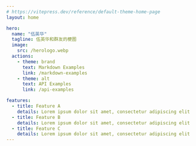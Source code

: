 ```yaml
---
# https://vitepress.dev/reference/default-theme-home-page
layout: home

hero:
  name: "伍英华"
  tagline: 伍英华和群友的梗图
  image:
    src: /herologo.webp
  actions:
    - theme: brand
      text: Markdown Examples
      link: /markdown-examples
    - theme: alt
      text: API Examples
      link: /api-examples

features:
  - title: Feature A
    details: Lorem ipsum dolor sit amet, consectetur adipiscing elit
  - title: Feature B
    details: Lorem ipsum dolor sit amet, consectetur adipiscing elit
  - title: Feature C
    details: Lorem ipsum dolor sit amet, consectetur adipiscing elit
---
```


